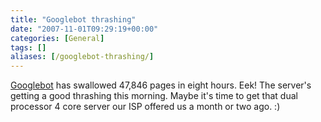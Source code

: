 ```yaml
---
title: "Googlebot thrashing"
date: "2007-11-01T09:29:19+00:00"
categories: [General]
tags: []
aliases: [/googlebot-thrashing/]
---
```


<a href="http://en.wikipedia.org/wiki/Googlebot">Googlebot</a> has swallowed 47,846 pages in eight hours. Eek! The server's getting a good thrashing this morning. Maybe it's time to get that dual processor 4 core server our ISP offered us a month or two ago. :)
